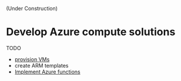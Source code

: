 (Under Construction)
# Develop Azure compute solutions
TODO
* [provision VMs](provision_VMs)
* create ARM templates
* [Implement Azure functions](functions)
